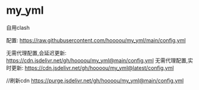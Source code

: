 # my_yml
自用clash

配置:
https://raw.githubusercontent.com/hoooou/my_yml/main/config.yml

无需代理配置,会延迟更新:
https://cdn.jsdelivr.net/gh/hoooou/my_yml@main/config.yml
无需代理配置,实时更新:
https://cdn.jsdelivr.net/gh/hoooou/my_yml@latest/config.yml

//刷新cdn
https://purge.jsdelivr.net/gh/hoooou/my_yml@main/config.yml
